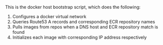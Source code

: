 This is the docker host bootstrap script, which does the following:

1. Configures a docker virtual network
2. Queries Route53 A records and corresponding ECR repository names
3. Pulls images from repos when a DNS host and ECR repository match is found
4. Initializes each image with corresponding IP address respectively

